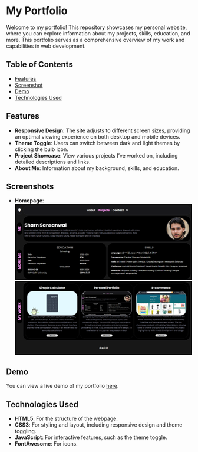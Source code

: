 # My Portfolio

Welcome to my portfolio! This repository showcases my personal website, where you can explore information about my projects, skills, education, and more. This portfolio serves as a comprehensive overview of my work and capabilities in web development.

## Table of Contents

- [Features](#features)
- [Screenshot](#screenshot)
- [Demo](#demo)
- [Technologies Used](#technologies-used)

## Features

- **Responsive Design**: The site adjusts to different screen sizes, providing an optimal viewing experience on both desktop and mobile devices.
- **Theme Toggle**: Users can switch between dark and light themes by clicking the bulb icon.
- **Project Showcase**: View various projects I’ve worked on, including detailed descriptions and links.
- **About Me**: Information about my background, skills, and education.

## Screenshots


- **Homepage**:
  ![Homepage](ss1.png)
  ![Homepage](ss2.png)

## Demo

You can view a live demo of my portfolio [here](https://sumo90.github.io/Portfolio/).

## Technologies Used

- **HTML5**: For the structure of the webpage.
- **CSS3**: For styling and layout, including responsive design and theme toggling.
- **JavaScript**: For interactive features, such as the theme toggle.
- **FontAwesome**: For icons.

